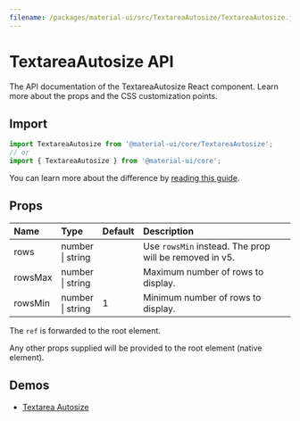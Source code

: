 ```yaml
---
filename: /packages/material-ui/src/TextareaAutosize/TextareaAutosize.js
---
```


<!--- This documentation is automatically generated, do not try to edit it. -->

# TextareaAutosize API

<p class="description">The API documentation of the TextareaAutosize React component. Learn more about the props and the CSS customization points.</p>

## Import

```js
import TextareaAutosize from '@material-ui/core/TextareaAutosize';
// or
import { TextareaAutosize } from '@material-ui/core';
```

You can learn more about the difference by [reading this guide](/guides/minimizing-bundle-size/).





## Props

| Name | Type | Default | Description |
|:-----|:-----|:--------|:------------|
| <span class="prop-name">rows</span> | <span class="prop-type">number<br>&#124;&nbsp;string</span> |  | Use `rowsMin` instead. The prop will be removed in v5. |
| <span class="prop-name">rowsMax</span> | <span class="prop-type">number<br>&#124;&nbsp;string</span> |  | Maximum number of rows to display. |
| <span class="prop-name">rowsMin</span> | <span class="prop-type">number<br>&#124;&nbsp;string</span> | <span class="prop-default">1</span> | Minimum number of rows to display. |

The `ref` is forwarded to the root element.

Any other props supplied will be provided to the root element (native element).

## Demos

- [Textarea Autosize](/components/textarea-autosize/)

